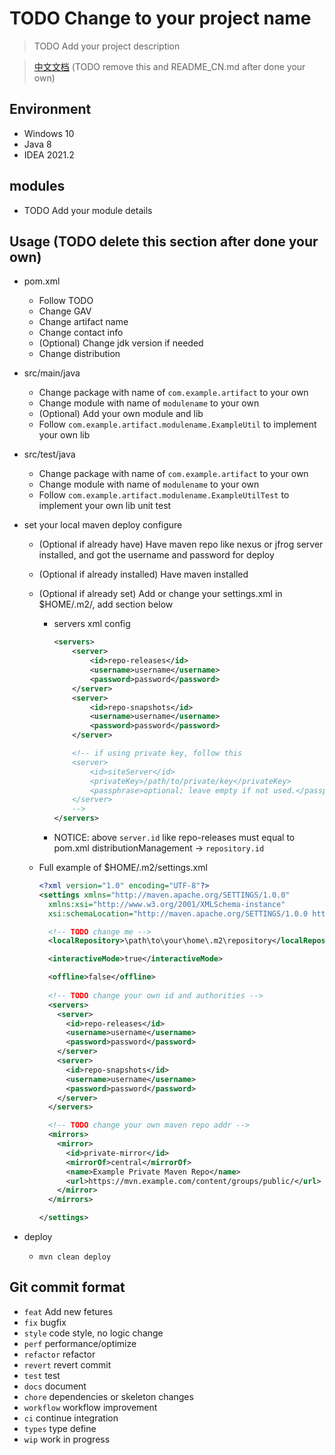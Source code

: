 # TODO Change to your project name

> TODO Add your project description

> [中文文档](./README_CN.md) (TODO remove this and README_CN.md after done your own)

## Environment

+ Windows 10
+ Java 8
+ IDEA 2021.2

## modules

+ TODO Add your module details

## Usage (TODO delete this section after done your own)

+ pom.xml
  + Follow TODO
  + Change GAV
  + Change artifact name
  + Change contact info
  + (Optional) Change jdk version if needed
  + Change distribution
+ src/main/java
  + Change package with name of `com.example.artifact` to your own
  + Change module with name of `modulename` to your own
  + (Optional) Add your own module and lib
  + Follow `com.example.artifact.modulename.ExampleUtil` to implement your own lib
+ src/test/java
  + Change package with name of `com.example.artifact` to your own
  + Change module with name of `modulename` to your own
  + Follow `com.example.artifact.modulename.ExampleUtilTest` to implement your own lib unit test
+ set your local maven deploy configure
  + (Optional if already have) Have maven repo like nexus or jfrog server installed, and got the username and password for deploy
  + (Optional if already installed) Have maven installed
  + (Optional if already set) Add or change your settings.xml in $HOME/.m2/, add section below <settings>
    + servers xml config
      ```xml
      <servers>
          <server>
              <id>repo-releases</id>
              <username>username</username>
              <password>password</password>
          </server>
          <server>
              <id>repo-snapshots</id>
              <username>username</username>
              <password>password</password>
          </server>
      
          <!-- if using private key, follow this
          <server>
              <id>siteServer</id>
              <privateKey>/path/to/private/key</privateKey>
              <passphrase>optional; leave empty if not used.</passphrase>
          </server>
          -->
      </servers>
      ```
    + NOTICE: above `server.id` like repo-releases must equal to pom.xml distributionManagement -> `repository.id`

  + Full example of $HOME/.m2/settings.xml
        
    ```xml
    <?xml version="1.0" encoding="UTF-8"?>
    <settings xmlns="http://maven.apache.org/SETTINGS/1.0.0"
      xmlns:xsi="http://www.w3.org/2001/XMLSchema-instance"
      xsi:schemaLocation="http://maven.apache.org/SETTINGS/1.0.0 http://maven.apache.org/xsd/settings-1.0.0.xsd">

      <!-- TODO change me -->
      <localRepository>\path\to\your\home\.m2\repository</localRepository>

      <interactiveMode>true</interactiveMode>

      <offline>false</offline>
      
      <!-- TODO change your own id and authorities -->
      <servers>
        <server>
          <id>repo-releases</id>
          <username>username</username>
          <password>password</password>
        </server>
        <server>
          <id>repo-snapshots</id>
          <username>username</username>
          <password>password</password>
        </server>
      </servers>

      <!-- TODO change your own maven repo addr -->
      <mirrors>
        <mirror>
          <id>private-mirror</id>
          <mirrorOf>central</mirrorOf>
          <name>Example Private Maven Repo</name>
          <url>https://mvn.example.com/content/groups/public/</url>
        </mirror>
      </mirrors>

    </settings>
    ```

+ deploy
  + `mvn clean deploy`

## Git commit format

- `feat` Add new fetures
- `fix` bugfix
- `style` code style, no logic change
- `perf` performance/optimize
- `refactor` refactor
- `revert` revert commit
- `test` test
- `docs` document
- `chore` dependencies or skeleton changes
- `workflow` workflow improvement
- `ci` continue integration
- `types` type define
- `wip` work in progress
